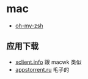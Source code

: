 # mac

- [oh-my-zsh](https://ohmyz.sh/)

## 应用下载

- [xclient.info](https://xclient.info) 跟 macwk 类似
- [appstorrent.ru](https://appstorrent.ru) 毛子的
